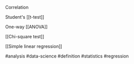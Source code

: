 Correlation

Student's [[t-test]]

One-way [[ANOVA]]

[[Chi-square test]]

[[Simple linear regression]]

#analysis #data-science #definition #statistics #regression